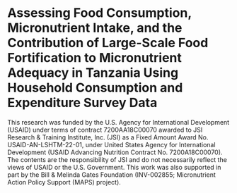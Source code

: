 # Assessing Food Consumption, Micronutrient Intake, and the Contribution of Large-Scale Food Fortification to Micronutrient Adequacy in Tanzania Using Household Consumption and Expenditure Survey Data  

This research was funded by the U.S. Agency for International Development (USAID) under terms of contract 7200AA18C00070 awarded to JSI Research & Training Institute, Inc. (JSI) as a Fixed Amount Award No. USAID-AN-LSHTM-22-01, under United States Agency for International Development (USAID Advancing Nutrition Contract No. 7200A18C00070). The contents are the responsibility of JSI and do not necessarily reflect the views of USAID or the U.S. Government. This work was also supported in part by the Bill & Melinda Gates Foundation (INV-002855; Micronutrient Action Policy Support (MAPS) project). 
